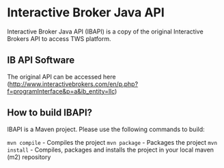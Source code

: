 # Interactive Broker Java API
Interactive Broker Java API (IBAPI) is a copy of the original Interactive Brokers API to access TWS
platform.

## IB API Software
The original API can be accessed here (http://www.interactivebrokers.com/en/p.php?f=programInterface&p=a&ib_entity=llc)

## How to build IBAPI?
IBAPI is a Maven project. Please use the following commands to build:

```mvn compile``` - Compiles the project
```mvn package``` - Packages the project
```mvn install``` - Compiles, packages and installs the project in your local maven (m2) repository